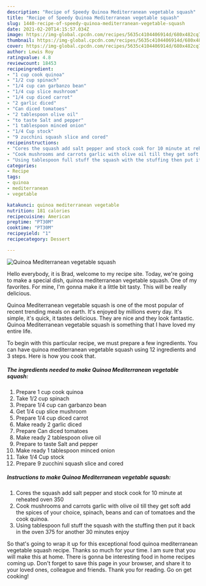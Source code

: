 ```yaml
---
description: "Recipe of Speedy Quinoa Mediterranean vegetable squash"
title: "Recipe of Speedy Quinoa Mediterranean vegetable squash"
slug: 1440-recipe-of-speedy-quinoa-mediterranean-vegetable-squash
date: 2021-02-20T14:15:57.034Z
image: https://img-global.cpcdn.com/recipes/5635c4104406914d/680x482cq70/quinoa-mediterranean-vegetable-squash-recipe-main-photo.jpg
thumbnail: https://img-global.cpcdn.com/recipes/5635c4104406914d/680x482cq70/quinoa-mediterranean-vegetable-squash-recipe-main-photo.jpg
cover: https://img-global.cpcdn.com/recipes/5635c4104406914d/680x482cq70/quinoa-mediterranean-vegetable-squash-recipe-main-photo.jpg
author: Lewis Roy
ratingvalue: 4.8
reviewcount: 18453
recipeingredient:
- "1 cup cook quinoa"
- "1/2 cup spinach"
- "1/4 cup can garbanzo bean"
- "1/4 cup slice mushroom"
- "1/4 cup diced carrot"
- "2 garlic diced"
- "Can diced tomatoes"
- "2 tablespoon olive oil"
- "to taste Salt and pepper"
- "1 tablespoon minced onion"
- "1/4 Cup stock"
- "9 zucchini squash slice and cored"
recipeinstructions:
- "Cores the squash add salt pepper and stock cook for 10 minute at reheated oven 350"
- "Cook mushrooms and carrots garlic with olive oil till they get soft add the spices of your choice, spinach, beans and can of tomatoes and the cook quinoa."
- "Using tablespoon full stuff the squash with the stuffing then put it back in the oven 375 for another 30 minutes enjoy"
categories:
- Recipe
tags:
- quinoa
- mediterranean
- vegetable

katakunci: quinoa mediterranean vegetable 
nutrition: 181 calories
recipecuisine: American
preptime: "PT30M"
cooktime: "PT30M"
recipeyield: "1"
recipecategory: Dessert

---
```



![Quinoa Mediterranean vegetable squash](https://img-global.cpcdn.com/recipes/5635c4104406914d/680x482cq70/quinoa-mediterranean-vegetable-squash-recipe-main-photo.jpg)

Hello everybody, it is Brad, welcome to my recipe site. Today, we're going to make a special dish, quinoa mediterranean vegetable squash. One of my favorites. For mine, I'm gonna make it a little bit tasty. This will be really delicious.

Quinoa Mediterranean vegetable squash is one of the most popular of recent trending meals on earth. It's enjoyed by millions every day. It's simple, it's quick, it tastes delicious. They are nice and they look fantastic. Quinoa Mediterranean vegetable squash is something that I have loved my entire life.




To begin with this particular recipe, we must prepare a few ingredients. You can have quinoa mediterranean vegetable squash using 12 ingredients and 3 steps. Here is how you cook that.

<!--inarticleads1-->

##### The ingredients needed to make Quinoa Mediterranean vegetable squash:

1. Prepare 1 cup cook quinoa
1. Take 1/2 cup spinach
1. Prepare 1/4 cup can garbanzo bean
1. Get 1/4 cup slice mushroom
1. Prepare 1/4 cup diced carrot
1. Make ready 2 garlic diced
1. Prepare Can diced tomatoes
1. Make ready 2 tablespoon olive oil
1. Prepare to taste Salt and pepper
1. Make ready 1 tablespoon minced onion
1. Take 1/4 Cup stock
1. Prepare 9 zucchini squash slice and cored




<!--inarticleads2-->

##### Instructions to make Quinoa Mediterranean vegetable squash:

1. Cores the squash add salt pepper and stock cook for 10 minute at reheated oven 350
1. Cook mushrooms and carrots garlic with olive oil till they get soft add the spices of your choice, spinach, beans and can of tomatoes and the cook quinoa.
1. Using tablespoon full stuff the squash with the stuffing then put it back in the oven 375 for another 30 minutes enjoy




So that's going to wrap it up for this exceptional food quinoa mediterranean vegetable squash recipe. Thanks so much for your time. I am sure that you will make this at home. There is gonna be interesting food in home recipes coming up. Don't forget to save this page in your browser, and share it to your loved ones, colleague and friends. Thank you for reading. Go on get cooking!
